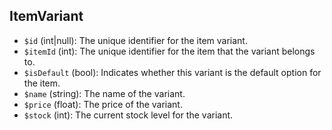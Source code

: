 ItemVariant
---


*   `$id` (int|null): The unique identifier for the item variant.
*   `$itemId` (int): The unique identifier for the item that the variant belongs to.
*   `$isDefault` (bool): Indicates whether this variant is the default option for the item.
*   `$name` (string): The name of the variant.
*   `$price` (float): The price of the variant.
*   `$stock` (int): The current stock level for the variant.
